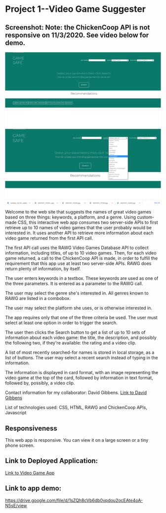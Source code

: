 
# Project 1--Video Game Suggester

## Screenshot:  Note: the ChickenCoop API is not responsive on 11/3/2020.  See video below for demo.

![Video Game Selector](https://github.com/MarioThompson0010/Project_1_develop/blob/main/assets/images/Screenshot.PNG)
![Video Game Screenshot 2](https://github.com/MarioThompson0010/Project_1_develop/blob/main/assets/images/Screenshot2.PNG)


Welcome to the web site that suggests the names of great video games based on three things: keywords, a platform, and a genre.  Using custom-made CSS, this interactive web app consumes two server-side APIs to first retrieve up to 10 names of video games that the user probably would be interested in.  It uses another API to retrieve more information about each video game returned from the first API call.  

The first API call uses the RAWG Video Games Database API to collect information, including titles, of up to 10 video games.  Then, for each video game returned, a call to the ChickenCoop API is made, in order to fulfill the requirement that this app use at least two server-side APIs.  RAWG does return plenty of information, by itself.  

The user enters keywords in a textbox.  These keywords are used as one of the three parameters.  It is entered as a parameter to the RAWG call.  

The user may select the genre she's interested in.  All genres known to RAWG are listed in a combobox.

The user may select the platform she uses, or is otherwise interested in.  

The app requires only that one of the three criteria be used. The user must select at least one option in order to trigger the search.

The user then clicks the Search button to get a list of up to 10 sets of information about each video game: the title, the description, and possibly the following two, if they're available: the rating and a video clip.  

A list of most recently searched-for names is stored in local storage, as a list of buttons.  The user may select a recent search instead of typing in the information.

The information is displayed in card format, with an image representing the video game at the top of the card, followed by information in text format, followed by, possibly, a video clip.  

Contact information for my collaborator: David Gibbens. 
[Link to David Gibbens](https://github.com/dgibbs8089)

List of technologies used: CSS, HTML, RAWG and ChickenCoop APIs, Javascript

## Responsiveness

This web app is responsive. You can view it on a large screen or a tiny phone screen.

## Link to Deployed Application:

[Link to Video Game App](https://mariothompson0010.github.io/Project_1_develop/)

## Link to app demo:
https://drive.google.com/file/d/1sZQh8cVb6db0vpdou2ocEAte4oA-N5sE/view


